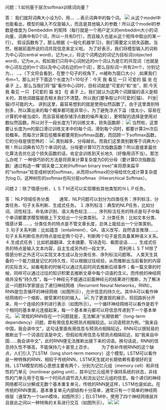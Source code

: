 问题：1.如何基于层次softmax训练词向量？



答：
     我们就将词典大小设为D，用、、...表示词典中的每个词。
![](https://ai-studio-static-online.cdn.bcebos.com/c0906ba706934a92863d6635ae558f321626c7de4d6648c9a700439fe1a0fd93)
    从这个model中也能看出，模型的输入不仅是输入，而且是其他输入的参数！所以这个model的参数是维度为 Dembeddim 的矩阵（每行就是一个用户定义的embeddim大小的词向量，词典中有D个词，所以一共有D行），而且输入也是从这个矩阵中取出的某一行）。
    假设函数有了，那么根据《一般化机器学习》，我们需要定义损失函数。当然，根据前面所说的词共现信息来定义啦。
    为了好表示，我们将模型输入的词称为中心词(central word)，记为w_c，将这个词两边的词记为目标词(objected word)，记为w_o，假如我们只将中心词附近的m个词认为是它的共现词（也就是中心词左边的m个词以及中心词右边的m个词），那么目标词一共有2m个，分别记为、、...。（下文将会看到，在整个句子的视角下，m被称为窗口大小）,如果我们令m=1，那么对于下面这个长度为T=10句子：今天 我 看见 一只 可爱的 猫 坐 在 桌子 上。那么当我们将“猫”看作中心词时，目标词就是“可爱的”和“坐”，即,今天 我 看见 一只 【可爱的 猫 坐】 在 桌子 上。我们就认为这两个词跟猫的语义是相关的，其他词跟猫是否相关我们不清楚。所以我们要争取让P(可爱的|猫)、 P(坐|猫)尽可能的大。
    讲到这里，最容易想到的就是使用似然函数了。由于这里类别特别多，所以算出来的每个概率都可能非常小，为了避免浮点下溢（值太小，容易在计算机中被当成0，而且容易被存储浮点数的噪声淹没），更明智的选择是使用对数似然函数。所以对于一段长度为T的训练文本，损失函数即：
    ![](https://ai-studio-static-online.cdn.bcebos.com/fb0c06e6d5934737be4d24770c6911d2f549182ce9f941c8b5d29e6e162a03f1)
    当然啦，这里要让长度为m的窗口滑过训练文本中的每个词，滑到每个词时，都要计算2m次后验概率。而每次计算后验概率都要用到softmax函数，而回顾一下softmax函数，它的分母是很恐怖的：
    ![](https://ai-studio-static-online.cdn.bcebos.com/9db6a2092d9f46f1b0c41882c5b00d73331630b2124649eb9571bf7444641daf)
    类别越多，分母越长。而我们这里类别数等于词典大小啊！所以词典有10万个单词的话，分母要计算10万次指数函数？所以直接拿最优化算法去优化这个损失函数的话，肯定会训练到天长地久（好像用词不当）。那怎么办呢？
    一种很巧妙的方法是将原来计算复杂度为D的分母（要计算D次指数函数）通过构造一棵“胡夫曼二叉树(Huffman binary tree)”来将原来扁平的“softmax”给变成树状的softmax，从而将softmax的分母给优化成计算复杂度为log D。这种树形的softmax也叫分层softmax（Hierarchical Softmax）。
    

问题２：除了情感分析，ＬＳＴＭ还可以实现哪些其他类型的ＮＬＰ任务。


答：
NLP领域任务分类
　　通常，NLP问题可以划分为四类任务：序列标注、分类任务、句子关系判断、生成式任务。
１.序列标注：典型的NLP任务，比如分词、词性标注、命名体识别、语义角色标注……，序列标注任务的特点是句子中每个单词都要求模型根据上下文给出一个分类类别。
２.分类任务：比如文本分类、情感计算……，分类任务的特点是不管文章长度，总体上能给出一个分类类别。
３.句子关系判断：比如蕴含（entailment）、QA、语义改写、自然语言推理……，句子关系判断任务的特点是给定两个句子，判断两个句子是否具备某种语义关系。
４.生成式任务：比如机器翻译、文本摘要、写诗造句、看图说话……，生成式任务的特点是输入文本内容，自主生成另外的一段文字。
　　而利用ＬＳＴＭ除了情感分析之外还可以实现文本生成以及分类任务、序列标注问题等。
    人类天生具备的一个能力就是记忆的持久性，可以根据过往经验，从而推断出当前看到的内容的实际含义。如看电影的时候可以通过先前时间去推断后续事件；看一篇文章的时候，同样可以通过过往的知识积累去推断文章中每个词语的含义。而传统的神经网络并没有“持久性”，每一个神经元不能通过前面神经元的结果进行推断，为了解决这一问题科学家提出了递归神经网络（Recurrent Neural Networks，RNN）。RNN是包含循环的神经网络（如图所示），允许信息的持久化。其中A可以看作神经网络的一个缩影，接受某时刻的输入。
    ![](https://ai-studio-static-online.cdn.bcebos.com/cb4612d76e1b4ff88bb225ee0d2498c3f82603a2eb93427c9b03aeec2a14f3d3)
    为了更直观的展示，将回路拆分开来，用一个连续的序列进行表示（如图所示）。一个循环神经网络可以看作是若干个相同的基本单元连接起来，每一个基本单元都可以将信息传递到下一个基本单元。
    ![](https://ai-studio-static-online.cdn.bcebos.com/015cd225083f406093f6dfe89a7b87952427e18090bd4cafb64e49a7b574b5c9)
    常规的RNN存在一个问题就是，无法解决“长期依赖”（long-term dependency）问题，即有用信息和预测点相隔较远。以词语预测为例，“我来自中国，我会讲中文”，这句话里面有用信息与预测点相隔较近，RNN可以很轻易的推断出下一个词语应该是中文，但假如有用信息与预测点相隔较远，如“我来自中国……我会讲中文”，此时RNN便无法推断出接下来的词语。换句话说，RNN的信息持久性不够高，不能保持几十甚至上百步。
  为了弥补传统RNN的这个缺点，人们引入了LSTM（long short-term memory）这个模型。LSTM可以看作是一种特殊的RNN，相较于传统RNN，LSTM天生就对长期依赖有着很好的支持。LSTM模型的核心思想主要有两个，分别为记忆元组（memory cell）和非线性的门单元（nonlinear gating unit），其中记忆元组用于保持系统的状态，非线性的门单元用于在每一个时间点调节流入和流出记忆元组的信息。每个递归的神经网络都可以分解成无数个基本重复单元，传统的RNN是这样，LSTM也是如此。在传统的RNN里面，基本重复单元内部结构十分简单，通常只有一个简单的神经网络层（通常为一个tanh模块，如图所示）；在LSTM中，使用了四个神经网络层并且彼此之间以一种特殊的关系进行交互（如图所示）。
    ![](https://ai-studio-static-online.cdn.bcebos.com/f790b396df904eb2a9721902ecfddf7a237e09974f0d47608971c2376ce589ec)
    ![](https://ai-studio-static-online.cdn.bcebos.com/40df0800e1ae4e28b721895d2cd1131933e2d120e093481f9d33f205adf32931)
    

